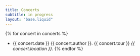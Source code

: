 ```yaml
---
title: Concerts
subtitle: in progress
layout: "base.liquid"
---
```


{% for concert in concerts %}
- {{ concert.date }} {{ concert.author }}. {{ concert.tour }} *{{ concert.location }}*.
{% endfor %}
